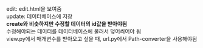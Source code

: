 edit: edit.html을 보여줌
<br>
update: 데이터베이스에 저장
<br>
**create와 비슷하지만 수정할 데이터의 id값을 받아야됨**
<br>
수정해야되는 데이터를 데이터베이스에 불러서 덮어씌어야 됨
<br>
view.py에서 매개변수를 받아오고 싶을 때, url.py에서 Path-converter을 사용해야됨

